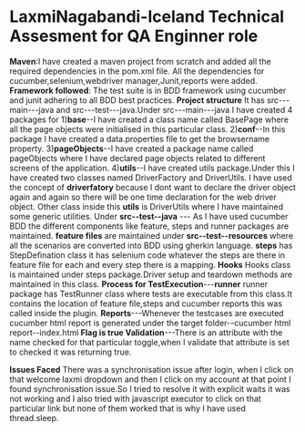 # LaxmiNagabandi-Iceland Technical Assesment for QA Enginner role 

**Maven**:I have created a maven project from scratch and added all the required dependencies in the pom.xml file.
All the dependencies for cucumber,selenium,webdriver manager,Junit,reports were added. 
**Framework followed**: The test suite is in BDD framework using cucumber and junit adhering to all BDD best practices. 
**Project structure** It has src---main---java and src---test---java.Under src---main---java I have created 4 packages for
1)**base**--I have created a class name called BasePage where all the page objects were initialised in this particular class.
2)**conf**--In this package I have created a data.properties file to get the browsername property. 
3)**pageObjects**--I have created a package name called pageObjects where I have declared page objects related to different screens of the application.
4)**utils**--I have created utils package.Under this I have created two classes named DriverFactory and DriverUtils. 
I have used the concept of **driverfatory** because I dont want to declare the driver object again and again so there will be one time declaration for the web driver object. 
Other class inside this **utils** is DriverUtils where I have maintained some generic utilities. 
Under **src--test--java** --- As I have used cucumber BDD the different components like feature, steps and runner packages are maintained. 
**feature files** are maintained under **src--test--resources** where all the scenarios are converted into BDD using gherkin language.
**steps** has StepDefination class it has selenium code whatever the steps are there in feature file for each and every step there is a mapping. 
**Hooks** Hooks class is maintained under steps package.Driver setup and teardown methods are maintained in this class. 
**Process for TestExecution**---**runner** runner package has TestRunner class where tests are executable from this class.It contains the location of feature file,steps and cucumber reports this was called inside the plugin.
**Reports**---Whenever the testcases are executed cucumber html report is generated under the target folder--cucumber html report--index.html 
**Flag is true Validation**---There is an attribute with the name checked for that particular toggle,when I validate that attribute is set to checked it was returning true.

**Issues Faced** There was a synchronisation issue after login, when I click on that welcome laxmi dropdown and then I click on my account at that point I found synchronisation issue.So I tried to resolve it with explicit waits it was not working and I also tried with javascript executor to click on that particular link but none of them worked that is why I have used thread.sleep.
